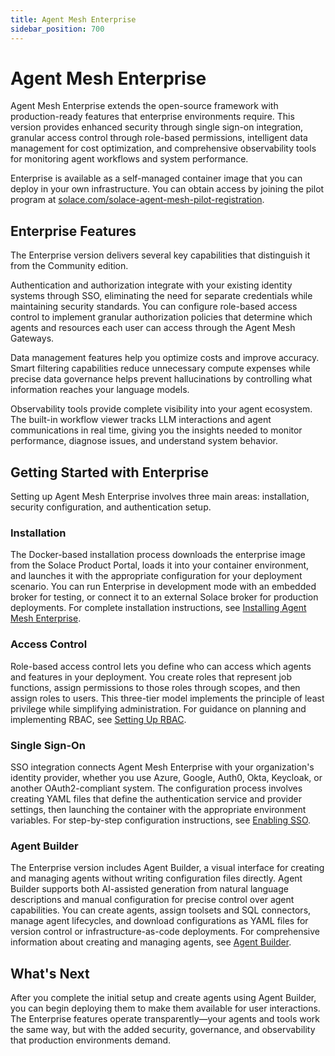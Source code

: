 ```yaml
---
title: Agent Mesh Enterprise
sidebar_position: 700
---
```


# Agent Mesh Enterprise

Agent Mesh Enterprise extends the open-source framework with production-ready features that enterprise environments require. This version provides enhanced security through single sign-on integration, granular access control through role-based permissions, intelligent data management for cost optimization, and comprehensive observability tools for monitoring agent workflows and system performance.

Enterprise is available as a self-managed container image that you can deploy in your own infrastructure. You can obtain access by joining the pilot program at [solace.com/solace-agent-mesh-pilot-registration](https://solace.com/solace-agent-mesh-pilot-registration/).

## Enterprise Features

The Enterprise version delivers several key capabilities that distinguish it from the Community edition.

Authentication and authorization integrate with your existing identity systems through SSO, eliminating the need for separate credentials while maintaining security standards. You can configure role-based access control to implement granular authorization policies that determine which agents and resources each user can access through the Agent Mesh Gateways.

Data management features help you optimize costs and improve accuracy. Smart filtering capabilities reduce unnecessary compute expenses while precise data governance helps prevent hallucinations by controlling what information reaches your language models.

Observability tools provide complete visibility into your agent ecosystem. The built-in workflow viewer tracks LLM interactions and agent communications in real time, giving you the insights needed to monitor performance, diagnose issues, and understand system behavior.

## Getting Started with Enterprise

Setting up Agent Mesh Enterprise involves three main areas: installation, security configuration, and authentication setup.

### Installation

The Docker-based installation process downloads the enterprise image from the Solace Product Portal, loads it into your container environment, and launches it with the appropriate configuration for your deployment scenario. You can run Enterprise in development mode with an embedded broker for testing, or connect it to an external Solace broker for production deployments. For complete installation instructions, see [Installing Agent Mesh Enterprise](installation.md).

### Access Control

Role-based access control lets you define who can access which agents and features in your deployment. You create roles that represent job functions, assign permissions to those roles through scopes, and then assign roles to users. This three-tier model implements the principle of least privilege while simplifying administration. For guidance on planning and implementing RBAC, see [Setting Up RBAC](rbac-setup-guide.md).

### Single Sign-On

SSO integration connects Agent Mesh Enterprise with your organization's identity provider, whether you use Azure, Google, Auth0, Okta, Keycloak, or another OAuth2-compliant system. The configuration process involves creating YAML files that define the authentication service and provider settings, then launching the container with the appropriate environment variables. For step-by-step configuration instructions, see [Enabling SSO](single-sign-on.md).

### Agent Builder

The Enterprise version includes Agent Builder, a visual interface for creating and managing agents without writing configuration files directly. Agent Builder supports both AI-assisted generation from natural language descriptions and manual configuration for precise control over agent capabilities. You can create agents, assign toolsets and SQL connectors, manage agent lifecycles, and download configurations as YAML files for version control or infrastructure-as-code deployments. For comprehensive information about creating and managing agents, see [Agent Builder](agent-builder.md).

## What's Next

After you complete the initial setup and create agents using Agent Builder, you can begin deploying them to make them available for user interactions. The Enterprise features operate transparently—your agents and tools work the same way, but with the added security, governance, and observability that production environments demand.